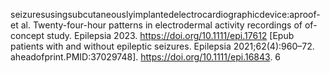 seizuresusingsubcutaneouslyimplantedelectrocardiographicdevice:aproof- et al. Twenty-four-hour patterns in electrodermal activity recordings of
of-concept study. Epilepsia 2023. https://doi.org/10.1111/epi.17612 [Epub patients with and without epileptic seizures. Epilepsia 2021;62(4):960–72.
aheadofprint.PMID:37029748]. https://doi.org/10.1111/epi.16843.
6